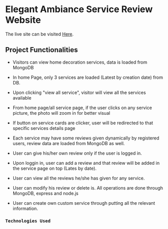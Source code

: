 # Elegant Ambiance Service Review Website

The live site can be visited [Here](https://github.com/facebook/create-react-app).

## Project Functionalities

- Visitors can view home decoration services, data is loaded from MongoDB

- In home Page, only 3 services are loaded (Latest by creation date) from DB.

- Upon clicking "view all service", visitor will view all the services available

- From home page/all service page, if the user clicks on any service picture, the photo will zoom in for better visual

- If button on service cards are clicker, user will be redirected to that specific services details page

- Each service may have some reviews given dynamically by registered users, review data are loaded from MongoDB as well.

- User can give his/her own review only if the user is logged in.

- Upon loggin in, user can add a review and that review will be added in the service page on top (Lates by date).

- User can view all the reviews he/she has given for any service.

- User can modify his review or delete is. All operations are done through MongoDB, express and node.js

- User can create own custom service through putting all the relevant information.

### `Technologies Used`
